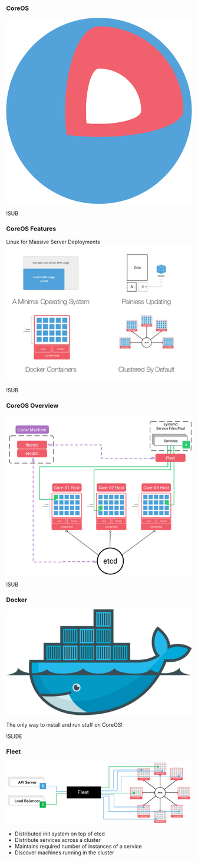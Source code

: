 ### CoreOS
<img src="images/coreos.svg" class="header">


!SUB
### CoreOS Features
Linux for Massive Server Deployments
![CoreOS features](images/coreos-features.png) <!-- .element: class="noborder" -->

!SUB
### CoreOS Overview
![CoreOS features](images/coreos-overview.png) <!-- .element: class="noborder" -->

!SUB
### Docker
<img src="images/docker.svg" class="header">

The only way to install and run stuff on CoreOS!


!SLIDE
### Fleet
![CoreOS fleet](images/fleet-overview.png) <!-- .element: class="noborder" -->

* Distributed init system on top of etcd
* Distribute services across a cluster
* Maintains required number of instances of a service
* Discover machines running in the cluster
